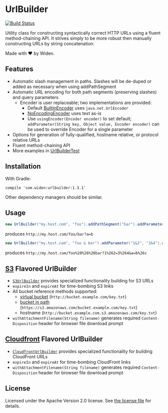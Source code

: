 # UrlBuilder

[![Build Status](https://badge.buildkite.com/df4ba6b2e54d481d385b7f71e69090761e938491a165fbbde4.svg)](https://buildkite.com/widen/urlbuilder)

Utility class for constructing syntactically correct HTTP URLs using a fluent method-chaining API. It strives simply to be more robust then manually constructing URLs by string concatenation.

Made with :heart: by Widen.

## Features

* Automatic slash management in paths. Slashes will be de-duped or added as necessary when using addPathSegment
* Automatic URL encoding for both path segments (preserving slashes) and query parameters
  * Encoder is user replaceable; two implementations are provided:
    * Default [BuiltinEncoder](/src/main/java/com/widen/urlbuilder/BuiltinEncoder.java) uses `java.net.UrlEncoder`
    * [NoEncodingEncoder](/src/main/java/com/widen/urlbuilder/NoEncodingEncoder.java) uses text as-is
    * Use `usingEncoder(Encoder encoder)` to set default; `addParameter(String key, Object value, Encoder encoder)` can be used to override Encoder for a single parameter
* Options for generation of fully-qualified, hostname relative, or protocol relative URLs
* Fluent method-chaining API
* More examples in [UrlBuilderTest](/src/test/java/com/widen/urlbuilder/UrlBuilderTest.java)

## Installation

With Gradle:

```
compile 'com.widen:urlbuilder:1.3.1'
```

Other dependency managers should be similar.

## Usage

```java
new UrlBuilder("my.host.com", "foo").addPathSegment("bar").addParameter("a", "b").toString()
```

produces `http://my.host.com/foo/bar?a=b`

```java
new UrlBuilder("my.host.com", "foo & bar").addParameter("1&2", "3&4").addParameter("a", "b&c").toString()
```

produces `http://my.host.com/foo%20%26%20bar?1%262=3%264&a=b%26c`

## [S3](https://aws.amazon.com/s3/) Flavored UrlBuilder

* [`S3UrlBuilder`](/src/main/java/com/widen/urlbuilder/S3UrlBuilder.java) provides specialized functionality building for S3 URLs
* `expireIn` and `expireAt` for time-bombing S3 links
* All bucket reference methods supported:
  * [virtual bucket](http://docs.aws.amazon.com/AmazonS3/latest/dev/VirtualHosting.html) (`http://bucket.example.com/key.txt`)
  * [bucket in path](http://docs.aws.amazon.com/AmazonS3/latest/dev/UsingBucket.html#access-bucket-intro) (`https://s3.amazonaws.com/bucket.example.com/key.txt`)
  * hostname (`http://bucket.example.com.s3.amazonaws.com/key.txt`) 
* `withAttachmentFilename(String filename)` generates required `Content-Disposition` header for browser file download prompt

## [Cloudfront](https://aws.amazon.com/cloudfront/) Flavored UrlBuilder
* [`CloudfrontUrlBuilder`](/src/main/java/com/widen/urlbuilder/CloudfrontUrlBuilder.java) provides specialized functionality for building CloudFront URLs
* `expireIn` and `expireAt` for time-bombing CloudFront links
* `withAttachmentFilename(String filename)` generates required `Content-Disposition` header for browser file download prompt

## License

Licensed under the Apache Version 2.0 license. See [the license file](LICENSE.md) for details.
